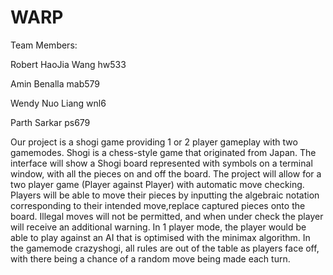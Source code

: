 # WARP
Team Members:

Robert HaoJia Wang hw533

Amin Benalla mab579

Wendy Nuo Liang wnl6

Parth Sarkar ps679

 Our project is a shogi game providing 1 or 2 player gameplay with two gamemodes. Shogi is a chess-style game that originated from Japan. The interface will show a Shogi board represented with symbols on a terminal window, with all the pieces on and off the board. The project will allow for a two player game (Player against Player) with automatic move checking. Players will be able to move their pieces by inputting the algebraic notation corresponding to their intended move,replace captured pieces onto the board. Illegal moves will not be permitted, and when under check the player will receive an additional warning. In 1 player mode, the player would be able to play against an AI that is optimised with the minimax algorithm. In the gamemode crazyshogi, all rules are out of the table as players face off, with there being a chance of a random move being made each turn.

